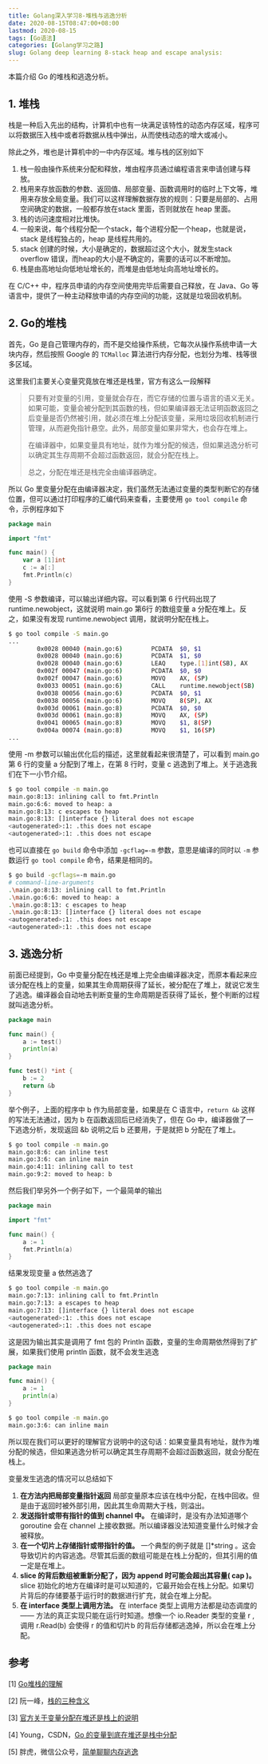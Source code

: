 ```yaml
---
title: Golang深入学习8-堆栈与逃逸分析
date: 2020-08-15T08:47:00+08:00
lastmod: 2020-08-15
tags: [Go语法]
categories: [Golang学习之路]
slug: Golang deep learning 8-stack heap and escape analysis: 
---
```


本篇介绍 Go 的堆栈和逃逸分析。

<!--more-->

## 1. 堆栈

栈是一种后入先出的结构，计算机中也有一块满足该特性的动态内存区域，程序可以将数据压入栈中或者将数据从栈中弹出，从而使栈动态的增大或减小。

除此之外，堆也是计算机中的一中内存区域。堆与栈的区别如下

1. 栈一般由操作系统来分配和释放，堆由程序员通过编程语言来申请创建与释放。
2. 栈用来存放函数的参数、返回值、局部变量、函数调用时的临时上下文等，堆用来存放全局变量。我们可以这样理解数据存放的规则：只要是局部的、占用空间确定的数据，一般都存放在stack 里面，否则就放在 heap 里面。
3. 栈的访问速度相对比堆快。
4. 一般来说，每个线程分配一个stack，每个进程分配一个heap，也就是说，stack 是线程独占的，heap 是线程共用的。
5. stack 创建的时候，大小是确定的，数据超过这个大小，就发生stack overflow 错误，而heap的大小是不确定的，需要的话可以不断增加。
6. 栈是由高地址向低地址增长的，而堆是由低地址向高地址增长的。

在 C/C++ 中，程序员申请的内存空间使用完毕后需要自己释放，在 Java、Go 等语言中，提供了一种主动释放申请的内存空间的功能，这就是垃圾回收机制。

## 2. Go的堆栈

首先，Go 是自己管理内存的，而不是交给操作系统，它每次从操作系统申请一大块内存，然后按照 Google 的 `TCMalloc` 算法进行内存分配，也划分为堆、栈等很多区域。

这里我们主要关心变量究竟放在堆还是栈里，官方有这么一段解释

> 只要有对变量的引用，变量就会存在，而它存储的位置与语言的语义无关。如果可能，变量会被分配到其函数的栈，但如果编译器无法证明函数返回之后变量是否仍然被引用，就必须在堆上分配该变量，采用垃圾回收机制进行管理，从而避免指针悬空。此外，局部变量如果非常大，也会存在堆上。
>
> 在编译器中，如果变量具有地址，就作为堆分配的候选，但如果逃逸分析可以确定其生存周期不会超过函数返回，就会分配在栈上。
>
> 总之，分配在堆还是栈完全由编译器确定。

所以 Go 里变量分配在由编译器决定，我们虽然无法通过变量的类型判断它的存储位置，但可以通过打印程序的汇编代码来查看，主要使用 `go tool compile` 命令，示例程序如下

```go
package main

import "fmt"

func main() {
	var a [1]int
	c := a[:]
	fmt.Println(c)
}
```

使用 -S 参数编译，可以输出详细内容。可以看到第 6 行代码出现了 runtime.newobject，这就说明 main.go 第6行 的数组变量 a 分配在堆上。反之，如果没有发现 runtime.newobject 调用，就说明分配在栈上。

```bash
$ go tool compile -S main.go
...   
        0x0028 00040 (main.go:6)        PCDATA  $0, $1
        0x0028 00040 (main.go:6)        PCDATA  $1, $0
        0x0028 00040 (main.go:6)        LEAQ    type.[1]int(SB), AX
        0x002f 00047 (main.go:6)        PCDATA  $0, $0
        0x002f 00047 (main.go:6)        MOVQ    AX, (SP)
        0x0033 00051 (main.go:6)        CALL    runtime.newobject(SB)
        0x0038 00056 (main.go:6)        PCDATA  $0, $1
        0x0038 00056 (main.go:6)        MOVQ    8(SP), AX
        0x003d 00061 (main.go:8)        PCDATA  $0, $0
        0x003d 00061 (main.go:8)        MOVQ    AX, (SP)
        0x0041 00065 (main.go:8)        MOVQ    $1, 8(SP)
        0x004a 00074 (main.go:8)        MOVQ    $1, 16(SP)
...
```

使用 -m 参数可以输出优化后的描述，这里就看起来很清楚了，可以看到 main.go 第 6 行的变量 a 分配到了堆上，在第 8 行时，变量 c 逃逸到了堆上。关于逃逸我们在下一小节介绍。

```bash
$ go tool compile -m main.go
main.go:8:13: inlining call to fmt.Println
main.go:6:6: moved to heap: a
main.go:8:13: c escapes to heap
main.go:8:13: []interface {} literal does not escape
<autogenerated>:1: .this does not escape
<autogenerated>:1: .this does not escape
```

也可以直接在 `go build` 命令中添加 `-gcflag=-m` 参数，意思是编译的同时以 `-m` 参数运行 `go tool compile`  命令，结果是相同的。

```bash
$ go build -gcflags=-m main.go
# command-line-arguments
.\main.go:8:13: inlining call to fmt.Println
.\main.go:6:6: moved to heap: a
.\main.go:8:13: c escapes to heap
.\main.go:8:13: []interface {} literal does not escape
<autogenerated>:1: .this does not escape
<autogenerated>:1: .this does not escape
```

## 3. 逃逸分析

前面已经提到，Go 中变量分配在栈还是堆上完全由编译器决定，而原本看起来应该分配在栈上的变量，如果其生命周期获得了延长，被分配在了堆上，就说它发生了逃逸。编译器会自动地去判断变量的生命周期是否获得了延长，整个判断的过程就叫逃逸分析。

```go
package main

func main() {
	a := test()
	println(a)
}

func test() *int {
	b := 2
	return &b
}
```

举个例子，上面的程序中 b 作为局部变量，如果是在 C 语言中，`return &b` 这样的写法无法通过，因为 b 在函数返回后已经消失了，但在 Go 中，编译器做了一下逃逸分析，发现返回 &b 说明之后 b 还要用，于是就把 b 分配在了堆上。

```bash
$ go tool compile -m main.go
main.go:8:6: can inline test
main.go:3:6: can inline main
main.go:4:11: inlining call to test
main.go:9:2: moved to heap: b
```

然后我们举另外一个例子如下，一个最简单的输出

```go
package main

import "fmt"

func main() {
	a := 1
	fmt.Println(a)
}
```

结果发现变量 a 依然逃逸了

```bash
$ go tool compile -m main.go
main.go:7:13: inlining call to fmt.Println
main.go:7:13: a escapes to heap
main.go:7:13: []interface {} literal does not escape
<autogenerated>:1: .this does not escape
<autogenerated>:1: .this does not escape
```

这是因为输出其实是调用了 fmt 包的 Println 函数，变量的生命周期依然得到了扩展，如果我们使用 println 函数，就不会发生逃逸

```go
package main

func main() {
	a := 1
	println(a)
}
```

```bash
$ go tool compile -m main.go
main.go:3:6: can inline main
```

所以现在我们可以更好的理解官方说明中的这句话：如果变量具有地址，就作为堆分配的候选，但如果逃逸分析可以确定其生存周期不会超过函数返回，就会分配在栈上。

变量发生逃逸的情况可以总结如下

1. **在方法内把局部变量指针返回** 局部变量原本应该在栈中分配，在栈中回收。但是由于返回时被外部引用，因此其生命周期大于栈，则溢出。
2. **发送指针或带有指针的值到 channel 中。** 在编译时，是没有办法知道哪个 goroutine 会在 channel 上接收数据。所以编译器没法知道变量什么时候才会被释放。
3. **在一个切片上存储指针或带指针的值。** 一个典型的例子就是 []*string 。这会导致切片的内容逃逸。尽管其后面的数组可能是在栈上分配的，但其引用的值一定是在堆上。
4. **slice 的背后数组被重新分配了，因为 append 时可能会超出其容量( cap )。** slice 初始化的地方在编译时是可以知道的，它最开始会在栈上分配。如果切片背后的存储要基于运行时的数据进行扩充，就会在堆上分配。
5. **在 interface 类型上调用方法。** 在 interface 类型上调用方法都是动态调度的 —— 方法的真正实现只能在运行时知道。想像一个 io.Reader 类型的变量 r , 调用 r.Read(b) 会使得 r 的值和切片b 的背后存储都逃逸掉，所以会在堆上分配。

## 参考

[1] [Go堆栈的理解](https://segmentfault.com/a/1190000017498101)

[2] 阮一峰，[栈的三种含义](http://www.ruanyifeng.com/blog/2013/11/stack.html)

[3] [官方关于变量分配在堆还是栈上的说明](https://golang.org/doc/faq)

[4] Young，CSDN，[Go 的变量到底在堆还是栈中分配](https://blog.csdn.net/agonie201218/article/details/77574556)

[5] 胖虎，微信公众号，[简单聊聊内存逃逸](https://mp.weixin.qq.com/s?__biz=MzAwMDAxNjU4Mg==&mid=2247483686&idx=1&sn=e48c51107191f02da5751a19a54f7d41&chksm=9aee288fad99a199c126d5ff735af7320356ce4bb5753ae59ac6231e596354499414b5705b79&token=2092782362&lang=zh_CN#rd)